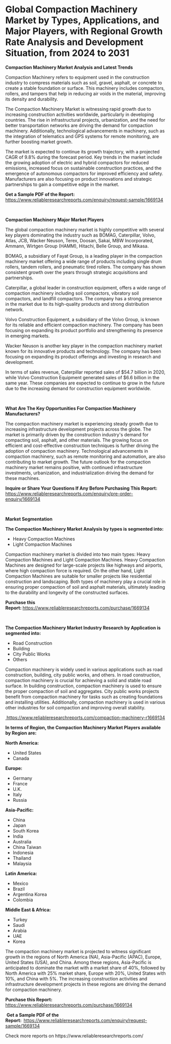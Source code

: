 <p><h1>Global Compaction Machinery Market by Types, Applications, and Major Players, with Regional Growth Rate Analysis and Development Situation, from 2024 to 2031</h1></p><p><strong>Compaction Machinery Market Analysis and Latest Trends</strong></p>
<p><p>Compaction Machinery refers to equipment used in the construction industry to compress materials such as soil, gravel, asphalt, or concrete to create a stable foundation or surface. This machinery includes compactors, rollers, and tampers that help in reducing air voids in the material, improving its density and durability.</p><p>The Compaction Machinery Market is witnessing rapid growth due to increasing construction activities worldwide, particularly in developing countries. The rise in infrastructural projects, urbanization, and the need for better transportation networks are driving the demand for compaction machinery. Additionally, technological advancements in machinery, such as the integration of telematics and GPS systems for remote monitoring, are further boosting market growth.</p><p>The market is expected to continue its growth trajectory, with a projected CAGR of 9.8% during the forecast period. Key trends in the market include the growing adoption of electric and hybrid compactors for reduced emissions, increased focus on sustainable construction practices, and the emergence of autonomous compactors for improved efficiency and safety. Manufacturers are also focusing on product innovations and strategic partnerships to gain a competitive edge in the market.</p></p>
<p><strong>Get a Sample PDF of the Report:&nbsp;</strong> <a href="https://www.reliableresearchreports.com/enquiry/request-sample/1669134">https://www.reliableresearchreports.com/enquiry/request-sample/1669134</a></p>
<p>&nbsp;</p>
<p><strong>Compaction Machinery Major Market Players</strong></p>
<p><p>The global compaction machinery market is highly competitive with several key players dominating the industry such as BOMAG, Caterpillar, Volvo, Atlas, JCB, Wacker Neuson, Terex, Doosan, Sakai, MBW Incorporated, Ammann, Wirtgen Group (HAMM), Hitachi, Belle Group, and Mikasa. </p><p>BOMAG, a subsidiary of Fayat Group, is a leading player in the compaction machinery market offering a wide range of products including single drum rollers, tandem rollers, and pneumatic tired rollers. The company has shown consistent growth over the years through strategic acquisitions and partnerships. </p><p>Caterpillar, a global leader in construction equipment, offers a wide range of compaction machinery including soil compactors, vibratory soil compactors, and landfill compactors. The company has a strong presence in the market due to its high-quality products and strong distribution network.</p><p>Volvo Construction Equipment, a subsidiary of the Volvo Group, is known for its reliable and efficient compaction machinery. The company has been focusing on expanding its product portfolio and strengthening its presence in emerging markets.</p><p>Wacker Neuson is another key player in the compaction machinery market known for its innovative products and technology. The company has been focusing on expanding its product offerings and investing in research and development.</p><p>In terms of sales revenue, Caterpillar reported sales of $54.7 billion in 2020, while Volvo Construction Equipment generated sales of $6.6 billion in the same year. These companies are expected to continue to grow in the future due to the increasing demand for construction equipment worldwide.</p></p>
<p>&nbsp;</p>
<p><strong>What Are The Key Opportunities For Compaction Machinery Manufacturers?</strong></p>
<p><p>The compaction machinery market is experiencing steady growth due to increasing infrastructure development projects across the globe. The market is primarily driven by the construction industry's demand for compacting soil, asphalt, and other materials. The growing focus on efficient and cost-effective construction techniques is further driving the adoption of compaction machinery. Technological advancements in compaction machinery, such as remote monitoring and automation, are also contributing to market growth. The future outlook for the compaction machinery market remains positive, with continued infrastructure investments, urbanization, and industrialization driving the demand for these machines.</p></p>
<p><strong>Inquire or Share Your Questions If Any Before Purchasing This Report:</strong> <a href="https://www.reliableresearchreports.com/enquiry/pre-order-enquiry/1669134">https://www.reliableresearchreports.com/enquiry/pre-order-enquiry/1669134</a></p>
<p>&nbsp;</p>
<p><strong>Market Segmentation</strong></p>
<p><strong>The Compaction Machinery Market Analysis by types is segmented into:</strong></p>
<p><ul><li>Heavy Compaction Machines</li><li>Light Compaction Machines</li></ul></p>
<p><p>Compaction machinery market is divided into two main types: Heavy Compaction Machines and Light Compaction Machines. Heavy Compaction Machines are designed for large-scale projects like highways and airports, where high compaction force is required. On the other hand, Light Compaction Machines are suitable for smaller projects like residential construction and landscaping. Both types of machinery play a crucial role in ensuring proper compaction of soil and asphalt materials, ultimately leading to the durability and longevity of the constructed surfaces.</p></p>
<p><strong>Purchase this Report:&nbsp;</strong><a href="https://www.reliableresearchreports.com/purchase/1669134">https://www.reliableresearchreports.com/purchase/1669134</a></p>
<p>&nbsp;</p>
<p><strong>The Compaction Machinery Market Industry Research by Application is segmented into:</strong></p>
<p><ul><li>Road Construction</li><li>Building</li><li>City Public Works</li><li>Others</li></ul></p>
<p><p>Compaction machinery is widely used in various applications such as road construction, building, city public works, and others. In road construction, compaction machinery is crucial for achieving a solid and stable road surface. In building construction, compaction machinery is used to ensure the proper compaction of soil and aggregates. City public works projects benefit from compaction machinery for tasks such as creating foundations and installing utilities. Additionally, compaction machinery is used in various other industries for soil compaction and improving overall stability.</p></p>
<p><a href="https://www.reliableresearchreports.com/compaction-machinery-r1669134">&nbsp;https://www.reliableresearchreports.com/compaction-machinery-r1669134</a></p>
<p><strong>In terms of Region, the Compaction Machinery Market Players available by Region are:</strong></p>
<p>
    <p> <strong> North America: </strong>
        <ul>
            <li>United States</li>
            <li>Canada</li>
        </ul>
        </p> 
    <p> <strong> Europe: </strong>
        <ul>
            <li>Germany</li>
            <li>France</li>
            <li>U.K.</li>
            <li>Italy</li>
            <li>Russia</li>
        </ul>
        </p> 
    <p> <strong> Asia-Pacific: </strong>
        <ul>
            <li>China</li>
            <li>Japan</li>
            <li>South Korea</li>
            <li>India</li>
            <li>Australia</li>
            <li>China Taiwan</li>
            <li>Indonesia</li>
            <li>Thailand</li>
            <li>Malaysia</li>
        </ul>
        </p> 
    <p> <strong> Latin America: </strong>
        <ul>
            <li>Mexico</li>
            <li>Brazil</li>
            <li>Argentina Korea</li>
            <li>Colombia</li>
        </ul>
        </p> 
    <p> <strong> Middle East & Africa: </strong>
        <ul>
            <li>Turkey</li>
            <li>Saudi</li>
            <li>Arabia</li>
            <li>UAE</li>
            <li>Korea</li>
        </ul>
    </p>
    </p>
<p><p>The compaction machinery market is projected to witness significant growth in the regions of North America (NA), Asia-Pacific (APAC), Europe, United States (USA), and China. Among these regions, Asia-Pacific is anticipated to dominate the market with a market share of 40%, followed by North America with 25% market share, Europe with 20%, United States with 10%, and China with 5%. The increasing construction activities and infrastructure development projects in these regions are driving the demand for compaction machinery.</p></p>
<p><strong>Purchase this Report: </strong><a href="https://www.reliableresearchreports.com/purchase/1669134">https://www.reliableresearchreports.com/purchase/1669134</a></p>
<p>&nbsp;<strong>Get a Sample PDF of the Report:&nbsp;&nbsp;</strong><a href="https://www.reliableresearchreports.com/enquiry/request-sample/1669134">https://www.reliableresearchreports.com/enquiry/request-sample/1669134</a></p>
<p><strong></strong></p>
<p>Check more reports on https://www.reliableresearchreports.com/</p>